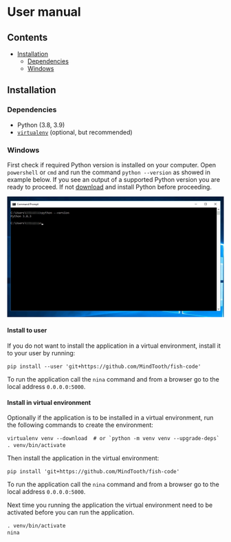 # User manual

## Contents

- [Installation](#installation)
  - [Dependencies](#dependencies)
  - [Windows](#windows)

## Installation

### Dependencies

- Python (3.8, 3.9)
- [`virtualenv`](https://virtualenv.pypa.io/en/latest/) (optional, but recommended)

### Windows

First check if required Python version is installed on your computer.
Open `powershell` or `cmd` and run the command `python --version` as showed in
example below. If you see an output of a supported Python version you are
ready to proceed. If not [download](https://www.python.org/downloads/windows/)
and install Python before proceeding.

![Check python version](./images/python_version.jpg)

#### Install to user

If you do not want to install the application in a virtual environment,
install it to your user by running:

```terminal
pip install --user 'git+https://github.com/MindTooth/fish-code'
```

To run the application call the `nina` command and from a browser go to the
local address `0.0.0.0:5000`.

#### Install in virtual environment

Optionally if the application is to be installed in a virtual environment,
run the following commands to create the environment:

```terminal
virtualenv venv --download  # or `python -m venv venv --upgrade-deps`
. venv/bin/activate
```

Then install the application in the virtual environment:

```terminal
pip install 'git+https://github.com/MindTooth/fish-code'
```

To run the application call the `nina` command and from a browser go to the
local address `0.0.0.0:5000`.

Next time you running the application the virtual environment need to be
activated before you can run the application.

```terminal
. venv/bin/activate
nina
```

